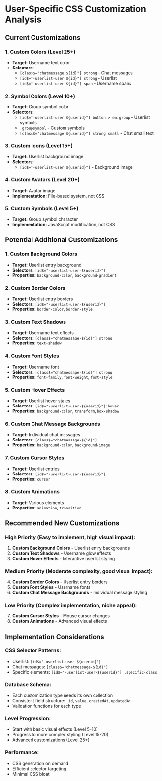 # User-Specific CSS Customization Analysis

## Current Customizations

### 1. Custom Colors (Level 25+)
- **Target:** Username text color
- **Selectors:** 
  - `[class$="chatmessage-${id}"] strong` - Chat messages
  - `[id$="-userlist-user-${id}"] strong` - Userlist
  - `[id$="-userlist-user-${id}"] span` - Username spans

### 2. Symbol Colors (Level 10+)
- **Target:** Group symbol color
- **Selectors:**
  - `[id$="-userlist-user-${userid}"] button > em.group` - Userlist symbols
  - `.groupsymbol` - Custom symbols
  - `[class$="chatmessage-${userid}"] strong small` - Chat small text

### 3. Custom Icons (Level 15+)
- **Target:** Userlist background image
- **Selectors:**
  - `[id$="-userlist-user-${userid}"]` - Background image

### 4. Custom Avatars (Level 20+)
- **Target:** Avatar image
- **Implementation:** File-based system, not CSS

### 5. Custom Symbols (Level 5+)
- **Target:** Group symbol character
- **Implementation:** JavaScript modification, not CSS

## Potential Additional Customizations

### 1. Custom Background Colors
- **Target:** Userlist entry background
- **Selectors:** `[id$="-userlist-user-${userid}"]`
- **Properties:** `background-color`, `background-gradient`

### 2. Custom Border Colors
- **Target:** Userlist entry borders
- **Selectors:** `[id$="-userlist-user-${userid}"]`
- **Properties:** `border-color`, `border-style`

### 3. Custom Text Shadows
- **Target:** Username text effects
- **Selectors:** `[class$="chatmessage-${id}"] strong`
- **Properties:** `text-shadow`

### 4. Custom Font Styles
- **Target:** Username font
- **Selectors:** `[class$="chatmessage-${id}"] strong`
- **Properties:** `font-family`, `font-weight`, `font-style`

### 5. Custom Hover Effects
- **Target:** Userlist hover states
- **Selectors:** `[id$="-userlist-user-${userid}"]:hover`
- **Properties:** `background-color`, `transform`, `box-shadow`

### 6. Custom Chat Message Backgrounds
- **Target:** Individual chat messages
- **Selectors:** `[class$="chatmessage-${id}"]`
- **Properties:** `background-color`, `background-image`

### 7. Custom Cursor Styles
- **Target:** Userlist entries
- **Selectors:** `[id$="-userlist-user-${userid}"]`
- **Properties:** `cursor`

### 8. Custom Animations
- **Target:** Various elements
- **Properties:** `animation`, `transition`

## Recommended New Customizations

### High Priority (Easy to implement, high visual impact):
1. **Custom Background Colors** - Userlist entry backgrounds
2. **Custom Text Shadows** - Username glow effects
3. **Custom Hover Effects** - Interactive userlist styling

### Medium Priority (Moderate complexity, good visual impact):
4. **Custom Border Colors** - Userlist entry borders
5. **Custom Font Styles** - Username fonts
6. **Custom Chat Message Backgrounds** - Individual message styling

### Low Priority (Complex implementation, niche appeal):
7. **Custom Cursor Styles** - Mouse cursor changes
8. **Custom Animations** - Advanced visual effects

## Implementation Considerations

### CSS Selector Patterns:
- Userlist: `[id$="-userlist-user-${userid}"]`
- Chat messages: `[class$="chatmessage-${id}"]`
- Specific elements: `[id$="-userlist-user-${userid}"] .specific-class`

### Database Schema:
- Each customization type needs its own collection
- Consistent field structure: `_id`, `value`, `createdAt`, `updatedAt`
- Validation functions for each type

### Level Progression:
- Start with basic visual effects (Level 5-10)
- Progress to more complex styling (Level 15-20)
- Advanced customizations (Level 25+)

### Performance:
- CSS generation on demand
- Efficient selector targeting
- Minimal CSS bloat